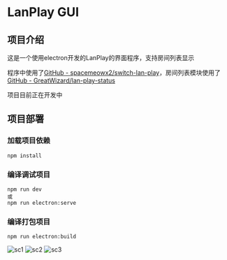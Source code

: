 # LanPlay GUI

## 项目介绍

这是一个使用electron开发的LanPlay的界面程序，支持房间列表显示

程序中使用了[GitHub - spacemeowx2/switch-lan-play](https://github.com/spacemeowx2/switch-lan-play)，房间列表模块使用了[GitHub - GreatWizard/lan-play-status](https://github.com/GreatWizard/lan-play-status)

项目目前正在开发中

## 项目部署

### 加载项目依赖

```
npm install
```

### 编译调试项目
```
npm run dev
或
npm run electron:serve
```

### 编译打包项目
```
npm run electron:build
```

![sc1](https://images.gitee.com/uploads/images/2021/0808/112631_bdec99bb_7872762.png "sc1.png")
![sc2](https://images.gitee.com/uploads/images/2021/0808/112644_93497a49_7872762.png "sc2.png")
![sc3](https://images.gitee.com/uploads/images/2021/0808/112703_e9f0874b_7872762.png "sc3.png")